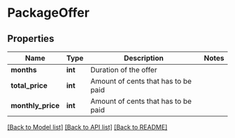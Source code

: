 # PackageOffer

## Properties
Name | Type | Description | Notes
------------ | ------------- | ------------- | -------------
**months** | **int** | Duration of the offer | 
**total_price** | **int** | Amount of cents that has to be paid | 
**monthly_price** | **int** | Amount of cents that has to be paid | 

[[Back to Model list]](../README.md#documentation-for-models) [[Back to API list]](../README.md#documentation-for-api-endpoints) [[Back to README]](../README.md)


